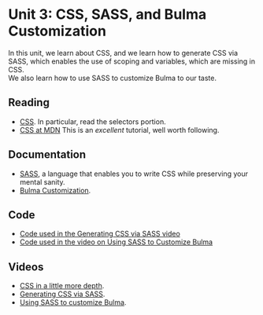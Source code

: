 # Unit 3: CSS, SASS, and Bulma Customization

In this unit, we learn about CSS, and we learn how to generate CSS via SASS, which enables the use of scoping and variables, which are missing in CSS.  
We also learn how to use SASS to customize Bulma to our taste. 

## Reading

* [CSS](https://en.wikipedia.org/wiki/CSS).  In particular, read the selectors portion.  
* [CSS at MDN](https://developer.mozilla.org/en-US/docs/Learn/CSS) This is an _excellent_ tutorial, well worth following. 

## Documentation

* [SASS](https://sass-lang.com), a language that enables you to write CSS while preserving your mental sanity. 
* [Bulma Customization](https://bulma.io/documentation/customize/with-sass-cli/). 

## Code

* [Code used in the Generating CSS via SASS video](https://github.com/learn-py4web/sass-example)
* [Code used in the video on Using SASS to Customize Bulma](https://github.com/learn-py4web/config-bulma-example)

## Videos

* [CSS in a little more depth](https://youtu.be/HpK6L4VAEXk).
* [Generating CSS via SASS](https://youtu.be/w0CCd9kmMyU).
* [Using SASS to customize Bulma](https://youtu.be/IDhRW4FIPyw).


